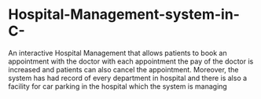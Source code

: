 # Hospital-Management-system-in-C-
An interactive Hospital Management that allows patients to book an appointment with the doctor with each appointment the pay of the doctor is increased and patients can also cancel the appointment. Moreover, the system has had record of every department in hospital and there is also a facility for car parking in the hospital which the system is managing 
